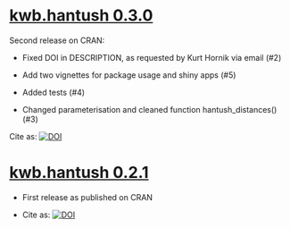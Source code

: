 
# [kwb.hantush 0.3.0](https://github.com/KWB-R/kwb.hantush/releases/tag/v0.3.0) 

Second release on CRAN:

* Fixed DOI in DESCRIPTION, as requested by Kurt Hornik via email (#2)

* Add two vignettes for package usage and shiny apps (#5)

* Added tests (#4)

* Changed parameterisation and cleaned function hantush_distances() (#3) 


Cite as: [![DOI](https://zenodo.org/badge/23293/KWB-R/kwb.hantush.svg)](https://zenodo.org/badge/latestdoi/23293/KWB-R/kwb.hantush)


# [kwb.hantush 0.2.1](https://github.com/KWB-R/kwb.hantush/releases/tag/v.0.2.1) 

* First release as published on CRAN

* Cite as: [![DOI](https://zenodo.org/badge/DOI/10.5281/zenodo.61613.svg)](https://doi.org/10.5281/zenodo.61613)
